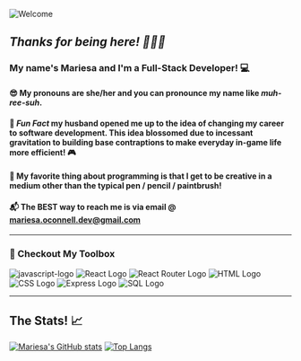 ![Welcome](https://github.com/mariesaoconnell/mariesaoconnell/assets/100657239/ec426632-8367-4869-a676-11dac42fa756)


## *Thanks for being here! 👋🏻🥰* 

### My name's Mariesa and I'm a Full-Stack Developer! 💻
#### 😎 My pronouns are she/her and you can pronounce my name like *muh-ree-suh*.
#### 🎉 *Fun Fact* my husband opened me up to the idea of changing my career to software development. This idea blossomed due to incessant gravitation to building base contraptions to make everyday in-game life more efficient! 🎮 
#### 🎨 My favorite thing about programming is that I get to be creative in a medium other than the typical pen / pencil / paintbrush! 
#### 📬 The BEST way to reach me is via email @ mariesa.oconnell.dev@gmail.com 
___

### 🔧 Checkout My Toolbox

![javascript-logo](	https://img.shields.io/badge/JavaScript-F7DF1E?style=for-the-badge&logo=javascript&logoColor=black) ![React Logo](	https://img.shields.io/badge/React-20232A?style=for-the-badge&logo=react&logoColor=61DAFB) ![React Router Logo](https://img.shields.io/badge/React_Router-CA4245?style=for-the-badge&logo=react-router&logoColor=white) ![HTML Logo](	https://img.shields.io/badge/HTML5-E34F26?style=for-the-badge&logo=html5&logoColor=white) ![CSS Logo](	https://img.shields.io/badge/CSS-239120?&style=for-the-badge&logo=css3&logoColor=white) ![Express Logo](	https://img.shields.io/badge/Express.js-404D59?style=for-the-badge) ![SQL Logo](https://img.shields.io/badge/SQLite-07405E?style=for-the-badge&logo=sqlite&logoColor=white) 



___
## The Stats! 📈
[![Mariesa's GitHub stats](https://github-readme-stats.vercel.app/api?username=mariesaoconnell)](https://github.com/mariesaoconnell/github-readme-stats)   [![Top Langs](https://github-readme-stats.vercel.app/api/top-langs/?username=mariesaoconnell&layout=compact)](https://github.com/mariesaoconnell/github-readme-stats)





